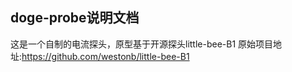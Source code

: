 ## doge-probe说明文档
这是一个自制的电流探头，原型基于开源探头little-bee-B1
原始项目地址:https://github.com/westonb/little-bee-B1


##


##
